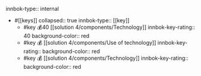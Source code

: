 innbok-type:: internal
- #[[keys]]
  collapsed:: true
  innbok-type:: [[key]]
  - #key 💰40 [[solution 4/components/Technology]]
    innbok-key-rating:: 40
    background-color:: red
  - #key 💰 [[solution 4/components/Use of technology]]
    innbok-key-rating:: 
    background-color:: red
  - #key 💰 [[solution 4/components/Technology]]
    innbok-key-rating:: 
    background-color:: red



